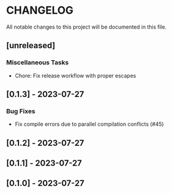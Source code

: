 # CHANGELOG

All notable changes to this project will be documented in this file.

## [unreleased]

### Miscellaneous Tasks

- Chore: Fix release workflow with proper escapes

## [0.1.3] - 2023-07-27

### Bug Fixes

- Fix compile errors due to parallel compilation conflicts (#45)

## [0.1.2] - 2023-07-27

## [0.1.1] - 2023-07-27

## [0.1.0] - 2023-07-27

<!-- generated by git-cliff -->
